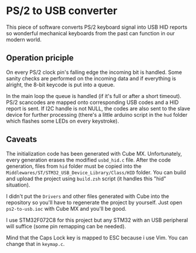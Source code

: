 # PS/2 to USB converter

This piece of software converts PS/2 keyboard signal into USB HID reports so
wonderful mechanical keyboards from the past can function in our modern world.

## Operation priciple

On every PS/2 clock pin's falling edge the incoming bit is handled. Some sanity
checks are performed on the incoming data and if everything is alright,
the 8-bit keycode is put into a queue.

In the main loop the queue is handled (if it's full or after a short timeout).
PS/2 scancodes are mapped onto corresponding USB codes and a HID report is sent.
If I2C handle is not NULL, the codes are also sent to the slave device for
further processing (there's a little arduino script in the `hud` folder which
flashes some LEDs on every keystroke).

## Caveats

The initialization code has been generated with Cube MX. Unfortunately, every
generation erases the modified `usbd_hid.c` file. After the code generation,
files from `hid` folder must be copied into the
`Middlewares/ST/STM32_USB_Device_Library/Class/HID` folder.
You can build and upload the project using `build.zsh` script (it handles
this "hid" situation).

I didn't put the `Drivers` and other files generated with Cube into the
repository so you'll have to regenerate the project by yourself. Just open
`ps2-to-usb.ioc` with Cube MX and you'll be good.

I use STM32F072C8 for this project but any STM32 with an USB peripheral will
suffice (some pin remapping can be needed).

Mind that the Caps Lock key is mapped to ESC because i use Vim. You can change
that in `keymap.c`.

